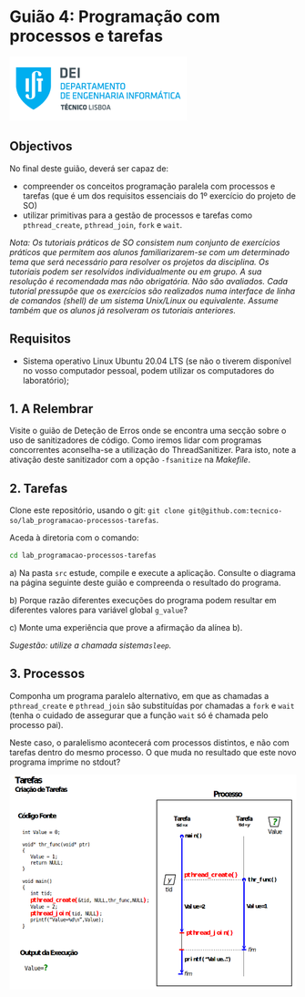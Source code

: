 # Guião 4: Programação com processos e tarefas

![IST](img/IST_DEI.png)  

## Objectivos

No final deste guião, deverá ser capaz de:

- compreender os conceitos programação paralela com processos e tarefas (que
é um dos requisitos essenciais do 1º exercício do projeto de SO)
- utilizar primitivas para a gestão de processos e tarefas como `pthread_create`, `pthread_join`, `fork` e `wait`.

*Nota: Os tutoriais práticos de SO consistem num conjunto de exercícios práticos que permitem aos alunos
familiarizarem-se com um determinado tema que será necessário para resolver os projetos da disciplina.
Os tutoriais podem ser resolvidos individualmente ou em grupo. A sua resolução é recomendada mas
não obrigatória. Não são avaliados.
Cada tutorial pressupõe que os exercícios são realizados numa interface de linha de comandos (shell) de
um sistema Unix/Linux ou equivalente. Assume também que os alunos já resolveram os tutoriais
anteriores.*

## Requisitos

- Sistema operativo Linux Ubuntu 20.04 LTS (se não o tiverem disponível no vosso computador pessoal, podem utilizar os computadores do laboratório);

## 1. A Relembrar

Visite o guião de Deteção de Erros onde se encontra uma secção sobre o uso de sanitizadores de código. Como iremos lidar com programas concorrentes aconselha-se a utilização do ThreadSanitizer. Para isto, note a ativação deste sanitizador com a opção `-fsanitize` na *Makefile*.

## 2. Tarefas

Clone este repositório, usando o git: `git clone git@github.com:tecnico-so/lab_programacao-processos-tarefas`.

Aceda à diretoria com o comando:

```sh
cd lab_programacao-processos-tarefas
```

a) Na pasta `src` estude, compile e execute a aplicação. Consulte o diagrama na página seguinte deste guião e
compreenda o resultado do programa.

b) Porque razão diferentes execuções do programa podem resultar em diferentes valores para variável global `g_value`?

c) Monte uma experiência que prove a afirmação da alínea b). 

*Sugestão: utilize a chamada sistema`sleep`.*

## 3. Processos

Componha um programa paralelo alternativo, em que as chamadas a `pthread_create` e `pthread_join`
são substituídas por chamadas a `fork` e `wait` (tenha o cuidado de assegurar que a função `wait` só é
chamada pelo processo pai).

Neste caso, o paralelismo acontecerá com processos distintos, e não com tarefas dentro do mesmo
processo. O que muda no resultado que este novo programa imprime no stdout?

![THREAD](img/thread_image.png)
